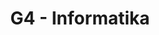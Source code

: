 ---
title: G4 - Informatika
subject: Informatika
layout: subject
summary: "Přehled všech témat pro informatika v G4 popořadě:"
---